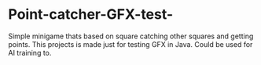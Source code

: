 # Point-catcher-GFX-test-
Simple minigame thats based on square catching other squares and getting points.
This projects is made just for testing GFX in Java.
Could be used for AI training to.
